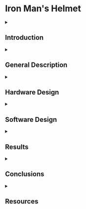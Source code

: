 # Iron Man's Helmet

<details>
  <summary> <h2>  Introduction </h2> </summary>
  
##
  
  This project brings a piece of Iron Man’s tech into the real world. Building a replica helmet with a working faceplate that opens and closes, glowing LED eyes, and sound effects powered by a buzzer - all controlled by an IR remote. 
  
I’ve always been inspired by Iron Man’s tech and wanted to create something that captures its essence while being achievable with accessible tools and materials. This project is a blend of my passion for electronics and creative builds, offering a fun and rewarding way to learn and experiment with Arduino — bringing the feel of the movies into real life, even if not perfectly screen-accurate.
  
##
</details>


<details>
  <summary> <h2> General Description </h2> </summary>

  ##
  
  This project focuses on building an Iron Man helmet using basic materials and Arduino-powered components. 
  
  The helmet is crafted from cardboard, strengthened with putty and smoothed with sandpaper before being spray-painted. It features servo motors to lift the faceplate, LEDs for the glowing eyes, and a buzzer for sound effects. The entire system is controlled by an IR remote, with each button programmed to perform a specific action. 

  The entire circuit is powered by four AA batteries, providing a simple and portable power solution.

##
</details>


<details>
  <summary> <h2> Hardware Design </h2> </summary>

  ##
  
   ### 1. List of components: 
   -  1x Arduino Nano (ATmega328P + CH340)
   -  2x Servomotors
   -  1x Buzzer
   -  2x LEDs
   -  1x IR Sensor
   -  1x IR Remote
   -  1x 4xAA Battery Support
   -  1x On/Off Switch
   -  Jumper wires
  
##
</details>

<details>
  <summary> <h2> Software Design </h2> </summary>

  ##
  ### Development enviroment:
  
  I will use the PlatformIO IDE extension within Visual Studio Code.

  
   TBD
  
##
</details>

<details>
  <summary> <h2> Results </h2> </summary>

  ##
   TBD
  
##
</details>

<details>
  <summary> <h2> Conclusions </h2> </summary>

  ##
   TBD
  
##
</details>

<details>
  <summary> <h2> Resources </h2> </summary>
  
  ##

  -  [Helmet Template]( https://drive.google.com/open?id=1YfW2K6Q_CDc4ufU1XObH65F5ZKl07IGV)
  -  [Tutorial - Video](https://www.youtube.com/watch?v=On1XV3Aa_wo)

   TBD
  
##
</details>
